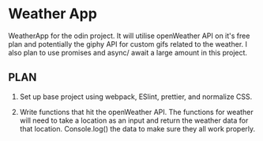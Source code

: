 # Weather App

WeatherApp for the odin project. It will utilise openWeather API on it's free plan and potentially the giphy API for custom gifs related to the weather. I also plan to use promises and async/ await a large amount in this project.

## PLAN

1. Set up base project using webpack, ESlint, prettier, and normalize CSS.

2. Write functions that hit the openWeather API. The functions for weather will need to take a location as an input and return the weather data for that location. Console.log() the data to make sure they all work properly.
